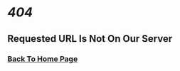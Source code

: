 #                         *__404__*

## Requested URL Is Not On Our Server ##

### [Back To Home Page](https://impulseai.github.io/API-Error-Codes/ "Impulse AI API Error's")
